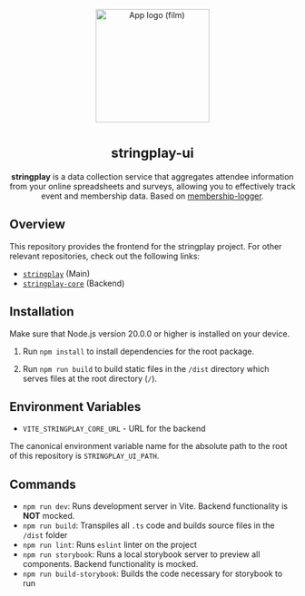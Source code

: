 <p align="center">
<img alt="App logo (film)" width="200" height="200" src="./assets/logo.svg" />
</p>

<h1 align="center">
<sup>stringplay-ui</sup>
</h1>

<p align="center">
<strong>stringplay</strong> is a data collection service that aggregates attendee information from your online spreadsheets and surveys, allowing you to effectively track event and membership data. Based on <a href="https://github.com/cloudydaiyz/membership-logger">membership-logger</a>.
</p>

## Overview

This repository provides the frontend for the stringplay project. For other relevant repositories, check out the following links:

- [`stringplay`](https://github.com/cloudydaiyz/stringplay) (Main)
- [`stringplay-core`](https://github.com/cloudydaiyz/stringplay-core) (Backend)

## Installation

Make sure that Node.js version 20.0.0 or higher is installed on your device. 

1. Run `npm install` to install dependencies for the root package.

2. Run `npm run build` to build static files in the `/dist` directory which serves files at the root directory (`/`).

## Environment Variables

- `VITE_STRINGPLAY_CORE_URL` - URL for the backend

The canonical environment variable name for the absolute path to the root of this repository is `STRINGPLAY_UI_PATH`.

## Commands

- `npm run dev`: Runs development server in Vite. Backend functionality is **NOT** mocked.
- `npm run build`: Transpiles all `.ts` code and builds source files in the `/dist` folder
- `npm run lint`: Runs `eslint` linter on the project
- `npm run storybook`: Runs a local storybook server to preview all components. Backend functionality is mocked.
- `npm run build-storybook`: Builds the code necessary for storybook to run